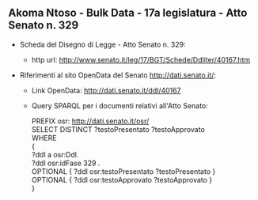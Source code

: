## Akoma Ntoso - Bulk Data - 17a legislatura - Atto Senato n. 329 ##

* Scheda del Disegno di Legge - Atto Senato n. 329:
	* http url: http://www.senato.it/leg/17/BGT/Schede/Ddliter/40167.htm

* Riferimenti al sito OpenData del Senato http://dati.senato.it/:
	* Link OpenData: http://dati.senato.it/ddl/40167
	* Query SPARQL per i documenti relativi all'Atto Senato:

        PREFIX osr: <http://dati.senato.it/osr/>  
		SELECT DISTINCT ?testoPresentato ?testoApprovato  
		WHERE  
		{  
		    ?ddl a osr:Ddl.  
		    ?ddl osr:idFase 329 .  
		    OPTIONAL { ?ddl osr:testoPresentato ?testoPresentato }  
		    OPTIONAL { ?ddl osr:testoApprovato ?testoApprovato }  
		}
		